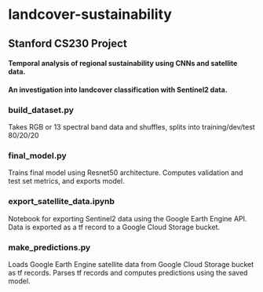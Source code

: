 # landcover-sustainability
## Stanford CS230 Project 

#### Temporal analysis of regional sustainability using CNNs and satellite data. 
#### An investigation into landcover classification with Sentinel2 data.

### build_dataset.py
Takes RGB or 13 spectral band data and shuffles, splits into training/dev/test 80/20/20

### final_model.py
Trains final model using Resnet50 architecture. Computes validation and test set metrics, and exports model.

### export_satellite_data.ipynb
Notebook for exporting Sentinel2 data using the Google Earth Engine API. Data is exported as a tf record to a Google Cloud Storage bucket.

### make_predictions.py
Loads Google Earth Engine satellite data from Google Cloud Storage bucket as tf records. Parses tf records and computes predictions using the saved model.
